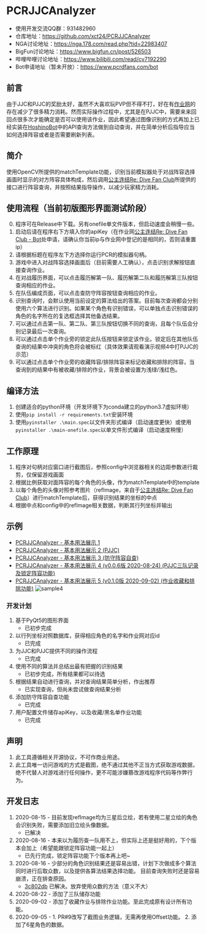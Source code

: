# PCRJJCAnalyzer
- 使用开发交流QQ群：931482960
- 仓库地址：https://github.com/xct24/PCRJJCAnalyzer
- NGA讨论地址：https://nga.178.com/read.php?tid=22983407
- BigFun讨论地址：https://www.bigfun.cn/post/526503
- 哔哩哔哩讨论地址：https://www.bilibili.com/read/cv7192290
- Bot申请地址（暂未开放）：https://www.pcrdfans.com/bot

## 前言

由于JJC和PJJC的奖励太好，虽然不大喜欢玩PVP但不得不打，好在有[作业网](https://www.pcrdfans.com/battle)的存在减少了很多精力消耗。然而实际操作过程中，尤其是在PJJC中，需要来来回回点很多次才能确定是否可以使用该作业，因此希望通过图像识别的方式再加上已经实装在[HoshinoBot](https://github.com/Ice-Cirno/HoshinoBot)中的API查询方法做到自动查询，并在简单分析后指导应当如何选择阵容或者是否需要刷新列表。

## 简介

使用OpenCV所提供的matchTemplate功能，识别当前模拟器处于对战阵容选择画面时显示的对方阵容具体构成，然后调用[公主连结Re: Dive Fan Club](https://www.pcrdfans.com/battle)所提供的接口进行阵容查询，并按照结果指导操作，以减少玩家精力消耗。



## 使用流程（当前初版图形界面测试阶段）
0. 程序可在Release中下载。另有onefile单文件版本，但启动速度会稍慢一些。
1. 启动后请在程序右下方填入你的apiKey（在作业网[公主连结Re: Dive Fan Club - Bot](https://www.pcrdfans.com/bot)处申请，请确认你当前ip与作业网中登记的是相同的，否则请重置ip）
2. 请根据标题在程序左下方选择你运行PCR的模拟器句柄。
3. 游戏中进入对战阵容选择画面后（目前需要人工确认），点击识别求解按钮直接查询作业。
4. 在对战履历界面，可以点击履历解第一队、履历解第二队和履历解第三队按钮查询相应的作业。
5. 在队伍编成页面，可以点击查防守阵容按钮查询相应的作业。
6. 识别查询时，会默认使用当前设定的算法给出的答案。目前每次查询都会分别使用六个算法进行识别。如果某个角色有识别错误，可以单独点击识别错误的角色的名字所在的复选框选择其他备选结果。
7. 可以通过点击第一队、第二队、第三队按钮切换不同的查询，且每个队伍会分别记录最后一次查询。
8. 可以通过点击单个作业旁的锁定此队伍按钮来锁定该作业。锁定后在其他队伍查询的结果中冲突的角色将会被标红（具体效果请观看演示视频4中打PJJC的示范）
9. 可以通过点击单个作业旁的收藏阵容/排除阵容来标记收藏和排除的阵容，当查询到的结果中有被收藏/排除的作业，背景会被设置为浅绿/浅红色。

## 编译方法
1. 创建适合的python环境（开发环境下为conda建立的python3.7虚拟环境）
2. 使用`pip install -r requirements.txt`安装环境
3. 使用`pyinstaller .\main.spec`以文件夹形式编译（启动速度更快）或使用`pyinstaller .\main-onefile.spec`以单文件形式编译（启动速度稍慢）

## 工作原理
1. 程序对句柄对应窗口进行截图后，参照config中浏览器相关的边距参数进行裁剪，仅保留游戏画面
2. 根据比例获取对面阵容的每个角色的头像，作为matchTemplate中的template
3. 以每个角色的头像对照参考图片（refImage，来自于[公主连结Re: Dive Fan Club](https://www.pcrdfans.com/battle)）进行matchTemplate后，获得识别结果的坐标的中点
4. 根据中点和config中的refImage相关数据，判断其行列坐标并输出

## 示例
- [PCRJJCAnalyzer - 基本用法展示 1](https://www.bilibili.com/video/bv1kk4y1175r)
- [PCRJJCAnalyzer - 基本用法展示 2 (PJJC)](https://www.bilibili.com/video/bv1K5411h783)
- [PCRJJCAnalyzer - 基本用法展示 3 (防守阵容自查)](https://www.bilibili.com/video/bv1FK411M7Wn)
- [PCRJJCAnalyzer - 基本用法展示 4 (v0.0.6版 2020-08-24) (PJJC三队记录及锁定阵容功能)](https://www.bilibili.com/video/BV1KK411M7G4)
- [PCRJJCAnalyzer - 基本用法展示 5 (v0.1.0版 2020-09-02) (作业收藏和排除功能)](https://www.bilibili.com/video/BV1Rh41197KD/)
![sample4](https://github.com/xct24/PCRJJCAnalyzer/blob/master/doc/img/sample4.png?raw=true)

### 开发计划
1. 基于PyQt5的图形界面 
    - 已初步完成
2. 以行列坐标对照数据库，获得相应角色的名字和作业网对应id
    - 已完成
3. 为JJC和PJJC提供不同的操作流程
    - 已完成
4. 使用不同的算法并总结出最有把握的识别结果
    - 已初步完成，所有结果都可以待选
5. 根据结果自动进行查询，并对查询结果简单分析，作出推荐
    - 已实现查询，但尚未尝试做查询结果分析
6. 添加防守阵容自查功能
    - 已完成
7. 用户配置文件储存apiKey，以及收藏/黑名单作业功能
    - 已完成


## 声明
1. 此工具遵循相关开源协议，不可作商业用途。
2. 此工具唯一访问游戏的方式是截图，绝不通过其他不正当方式获取游戏数据，绝不代替人对游戏进行任何操作，更不可能涉嫌篡改游戏程序代码等作弊行为。

## 开发日志
1. 2020-08-15 - 目前发现refImage均为三星后立绘，若有使用二星立绘的角色会识别失败，需要添加旧立绘头像数据。
    - 已解决
2. 2020-08-16 - 本来以为履历查一队用不上，但实际上还是挺好用的，下个版本会加上（希望能跟锁定阵容功能一起上）
    - 已先行完成，锁定阵容功能下个版本再上吧~
3. 2020-08-16 - 少部分的角色识别结果还是容易出错，计划下次做成多个算法同时进行后取众数，以及提供各算法结果选择功能。 目前查询失败时还是容易崩溃，正在排查原因。
    -  [3c802db](https://github.com/xct24/PCRJJCAnalyzer/commit/3c802db4921f25c4a7c109f288702744e5bbf218) 已解决。放弃使用众数的方法（意义不大）
4. 2020-08-22 - 添加了三队储存功能
5. 2020-09-02 - 添加了收藏作业与排除作业功能。至此完成原有设计所有功能。
6. 2020-09-05 - 1. PR#9改写了截图业务逻辑，无需再使用Offset功能。    2. 添加了6星角色的数据。

